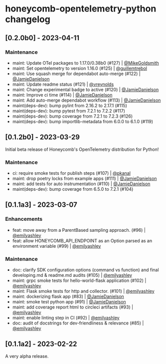 # honeycomb-opentelemetry-python changelog

## [0.2.0b0] - 2023-04-11

### Maintenance

- maint: Update OTel packages to 1.17.0/0.38b0 (#127) | [@MikeGoldsmith](https://github.com/MikeGoldsmith)
- maint: Set opentelemetry to version 1.16.0 (#125) | [@guillemtrebol](https://github.com/guillemtrebol)
- maint: Use squash merge for dependabot auto-merge (#122) | [@JamieDanielson](https://github.com/JamieDanielson)
- maint: Update readme status (#121) | [@vreynolds](https://github.com/vreynolds)
- maint: Change experimental badge to active (#120) | [@JamieDanielson](https://github.com/JamieDanielson)
- maint: Improve ci time (#114) | [@JamieDanielson](https://github.com/JamieDanielson)
- maint: Add auto-merge dependabot workflow (#113) | [@JamieDanielson](https://github.com/JamieDanielson)
- maint(deps-dev): bump pylint from 2.16.2 to 2.17.1 (#115)
- maint(deps-dev): bump pytest from 7.2.1 to 7.2.2 (#117)
- maint(deps-dev): bump coverage from 7.2.1 to 7.2.3 (#126)
- maint(deps-dev): bump importlib-metadata from 6.0.0 to 6.1.0 (#119)

## [0.1.2b0] - 2023-03-29

Initial beta release of Honeycomb's OpenTelemetry distribution for Python!

### Maintenance

- ci: require smoke tests for publish steps (#107) | [@pkanal](https://github.com/pkanal)
- maint: drop poetry locks from example apps (#111) | [@JamieDanielson](https://github.com/JamieDanielson)
- maint: add tests for auto instrumentation (#110) | [@JamieDanielson](https://github.com/JamieDanielson)
- maint(deps-dev): bump coverage from 6.5.0 to 7.2.1 (#104)

## [0.1.1a3] - 2023-03-07

### Enhancements

- feat: move away from a ParentBased sampling approach. (#96) | [@emilyashley](https://github.com/emilyashley)
- feat: allow HONEYCOMB_API_ENDPOINT as an Option parsed as an environment variable (#99) | [@emilyashley](https://github.com/emilyashley)

### Maintenance

- doc: clarify SDK configuration options (command vs function) and final developing.md & readme.md audits (#105) | [@emilyashley](https://github.com/emilyashley)
- maint: grpc smoke tests for hello-world-flask application (#102) | [@emilyashley](https://github.com/emilyashley)
- maint: Flask smoke tests for http and collector. (#101) | [@emilyashley](https://github.com/emilyashley)
- maint: dockerizing flask app (#83) | [@JamieDanielson](https://github.com/JamieDanielson)
- maint: smoke test python app (#91) | [@JamieDanielson](https://github.com/JamieDanielson)
- maint: add coverage report html to circleci artifacts (#93) | [@emilyashley](https://github.com/emilyashley)
- maint: enable linting step in CI  (#92) | [@emilyashley](https://github.com/emilyashley)
- doc: audit of docstrings for dev-friendliness & relevance (#85) | [@emilyashley](https://github.com/emilyashley)

## [0.1.1a2] - 2023-02-22

A very alpha release.
